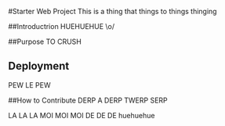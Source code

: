 #Starter Web Project
This is a thing that things to things thinging


##Introductrion
HUEHUEHUE \o/

##Purpose
TO CRUSH

## Deployment
PEW LE PEW

##How to Contribute
DERP A DERP TWERP SERP

LA LA LA
MOI MOI MOI
DE DE DE
huehuehue